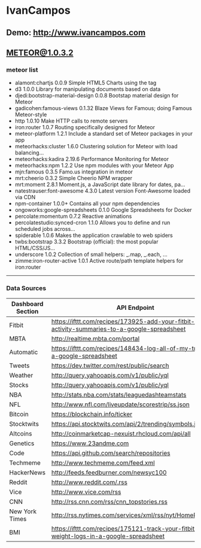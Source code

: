 IvanCampos
==========

Demo: http://www.ivancampos.com
-------------------------

METEOR@1.0.3.2
----------
### meteor list ###
* alamont:chartjs                  0.0.9  Simple HTML5 Charts using the <canvas> tag
* d3                               1.0.0  Library for manipulating documents based on data
* djedi:bootstrap-material-design  0.0.8  Bootstap material design for Meteor
* gadicohen:famous-views           0.1.32  Blaze Views for Famous; doing Famous Meteor-style
* http                             1.0.10  Make HTTP calls to remote servers
* iron:router                      1.0.7  Routing specifically designed for Meteor
* meteor-platform                  1.2.1  Include a standard set of Meteor packages in your app
* meteorhacks:cluster              1.6.0  Clustering solution for Meteor with load balancing...
* meteorhacks:kadira               2.19.6  Performance Monitoring for Meteor
* meteorhacks:npm                  1.2.2  Use npm modules with your Meteor App
* mjn:famous                       0.3.5  Famo.us integration in meteor
* mrt:cheerio                      0.3.2  Simple Cheerio NPM wrapper
* mrt:moment                       2.8.1  Moment.js, a JavaScript date library for dates, pa...
* natestrauser:font-awesome        4.3.0  Latest version Font-Awesome loaded via CDN
* npm-container                    1.0.0+ Contains all your npm dependencies
* ongoworks:google-spreadsheets    0.1.0  Google Spreadsheets for Docker
* percolate:momentum               0.7.2  Reactive animations
* percolatestudio:synced-cron      1.1.0  Allows you to define and run scheduled jobs across...
* spiderable                       1.0.6  Makes the application crawlable to web spiders
* twbs:bootstrap                   3.3.2  Bootstrap (official): the most popular HTML/CSS/JS...
* underscore                       1.0.2  Collection of small helpers: _.map, _.each, ...
* zimme:iron-router-active         1.0.1  Active route/path template helpers for iron:router

----------
### Data Sources ###
|Dashboard Section |API Endpoint	|Data Format
|----- |----- |-----
|Fitbit	|https://ifttt.com/recipes/173925-add-your-fitbit-daily-activity-summaries-to-a-google-spreadsheet	|Google Sheets
|MBTA	|http://realtime.mbta.com/portal	|JSON
|Automatic |https://ifttt.com/recipes/148434-log-all-of-my-trips-to-a-google-spreadsheet |Google Sheets
|Tweets	|https://dev.twitter.com/rest/public/search	|JSON
|Weather	|http://query.yahooapis.com/v1/public/yql	|JSON
|Stocks	|http://query.yahooapis.com/v1/public/yql	|JSON
|NBA	|http://stats.nba.com/stats/leaguedashteamstats	|JSON
|NFL	|http://www.nfl.com/liveupdate/scorestrip/ss.json	|JSON
|Bitcoin	|https://blockchain.info/ticker	|JSON
|Stocktwits	|https://api.stocktwits.com/api/2/trending/symbols.json	|JSON
|Altcoins	|http://coinmarketcap-nexuist.rhcloud.com/api/all	|JSON
|Genetics	|https://www.23andme.com	|JSON
|Code	|https://api.github.com/search/repositories	|JSON
|Techmeme	|http://www.techmeme.com/feed.xml	|RSS
|HackerNews	|http://feeds.feedburner.com/newsyc100	|RSS
|Reddit	|http://www.reddit.com/.rss	|RSS
|Vice	|http://www.vice.com/rss	|RSS
|CNN	|http://rss.cnn.com/rss/cnn_topstories.rss	|RSS
|New York Times	|http://rss.nytimes.com/services/xml/rss/nyt/HomePage.xml	|RSS
|BMI |https://ifttt.com/recipes/175121-track-your-fitbit-weight-logs-in-a-google-spreadsheet |Google Sheets



